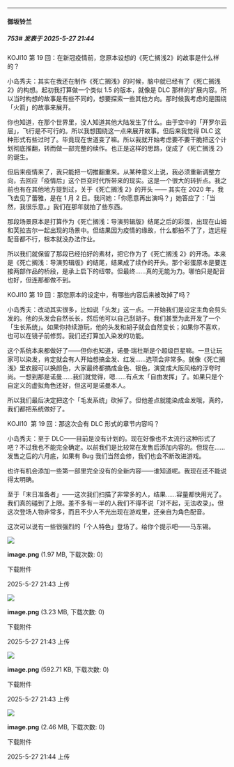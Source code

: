 ﻿
*****

####  御坂铃兰  
##### 753#       发表于 2025-5-27 21:44

KOJI10 第 19 回：在新冠疫情前，您原本设想的《死亡搁浅2》的故事是什么样的？

小岛秀夫：其实在我还在制作《死亡搁浅》的时候，脑中就已经有了《死亡搁浅 2》的构想。起初我打算做一个类似 1.5 的版本，就像是 DLC 那样的扩展内容。所以当时构想的故事是有些不同的，想要探索一些其他方向。那时候我考虑的是围绕「火箭」的故事来展开。

你也知道，在那个世界里，没人知道其他大陆发生了什么。由于空中的「开罗尔云层」，飞行是不可行的。所以我想围绕这一点来展开故事。但后来我觉得 DLC 这种形式有些过时了。毕竟现在世道变了嘛。所以我就开始考虑要不要干脆把这个计划彻底推翻，转而做一部完整的续作。也正是这样的思路，促成了《死亡搁浅 2》的诞生。

但后来疫情来了，我只能把一切推翻重来。从某种意义上说，我必须重新调整方向，去回应「疫情后」这个巨变时代所带来的现实。这是一个很大的转折点。我之前也有在其他地方提到过，关于《死亡搁浅 2》的开头 —— 其实在 2020 年，我飞去见了蕾雅，是在 1 月 2 日。我问她：「你愿意再出演吗？」她答应了：「当然，我很乐意。」我们在那年就拍了些东西。

那段场景原本是打算作为《死亡搁浅：导演剪辑版》结尾之后的彩蛋，出现在山姆和芙拉吉尔一起出现的场景中。但结果因为疫情的缘故，什么都拍不了了，连远程配音都不行，根本就没办法作业。

所以我们就保留了那段已经拍好的素材，把它作为了《死亡搁浅 2》的开场。本来是《死亡搁浅：导演剪辑版》的结尾，结果成了续作的开头。那个彩蛋原本是要连接两部作品的桥段，是承上启下的纽带。但最终……真的无能为力。哪怕只是配音也好，但连那都做不到。

KOJI10 第 19 回：那您原本的设定中，有哪些内容后来被改掉了吗？

小岛秀夫：改动其实很多，比如说「头发」这一点。一开始我们是设定主角会剪头发的。他的头发会自然长长，然后他可以自己刮胡子。我们甚至为此开发了一个「生长系统」。如果你持续游玩，他的头发和胡子就会自然变长；如果你不喜欢，也可以在镜子前修剪。我们还打算加入染发的功能。

这个系统本来都做好了——但你也知道，诺曼·瑞杜斯是个超级巨星嘛。一旦让玩家可以染发，肯定就会有人开始想搞金发、红发……选项会非常多。就像《死亡搁浅》里衣服可以换颜色，大家最终都搞成金色、银色，演变成大阪风格的浮夸时尚。一想到那是诺曼……我们就觉得，嗯……有点太「自由发挥」了。如果只是个自定义的虚拟角色还好，但这可是诺曼本人。

所以我们最后决定把这个「毛发系统」砍掉了。但他差点就能染成金发哦，真的，我们都把系统做好了。

KOJI10  第 19 回：那这次会有 DLC 形式的章节内容吗？

小岛秀夫：至于 DLC——目前是没有计划的。现在好像也不太流行这种形式了吧？不过我也不能完全确定。以前我们是比较常在发售后添加内容的。但现在……发售之后的六月底，如果有 Bug 我们当然会修，我们也会不断改进游戏。

也许有机会添加一些第一部里完全没有的全新内容——谁知道呢。我现在还不能说得太明确。

至于「末日准备者」——这次我们扫描了非常多的人，结果……容量都快用光了。我们真的碰到了上限。差不多有一半的人我们不得不说「对不起，无法收录」。但这次登场人物非常多，而且不少人不光出现在游戏里，还亲自为角色配音。

这次可以说有一些很强烈的「个人特色」登场了。给你个提示吧——马东锡。

<img src="https://img.stage1st.com/forum/202505/27/214333lthqltlglgtghpxp.png" referrerpolicy="no-referrer">

<strong>image.png</strong> (1.97 MB, 下载次数: 0)

下载附件

2025-5-27 21:43 上传

<img src="https://img.stage1st.com/forum/202505/27/214346sky6cnm32o7ence0.png" referrerpolicy="no-referrer">

<strong>image.png</strong> (3.23 MB, 下载次数: 0)

下载附件

2025-5-27 21:43 上传

<img src="https://img.stage1st.com/forum/202505/27/214353f13zhg7kmnigya6h.png" referrerpolicy="no-referrer">

<strong>image.png</strong> (592.71 KB, 下载次数: 0)

下载附件

2025-5-27 21:43 上传

<img src="https://img.stage1st.com/forum/202505/27/214421z5mih7r577hdcc7r.png" referrerpolicy="no-referrer">

<strong>image.png</strong> (2.46 MB, 下载次数: 0)

下载附件

2025-5-27 21:44 上传

